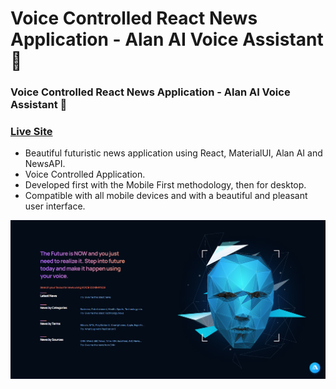 # Voice Controlled React News Application - Alan AI Voice Assistant 🤖
### Voice Controlled React News Application - Alan AI Voice Assistant 🤖
### [Live Site](https://cc-news-ai.vercel.app)

- Beautiful futuristic news application using React, MaterialUI, Alan AI and NewsAPI.
- Voice Controlled Application.
- Developed first with the Mobile First methodology, then for desktop.
- Compatible with all mobile devices and with a beautiful and pleasant user interface.

![](/preview.png)

